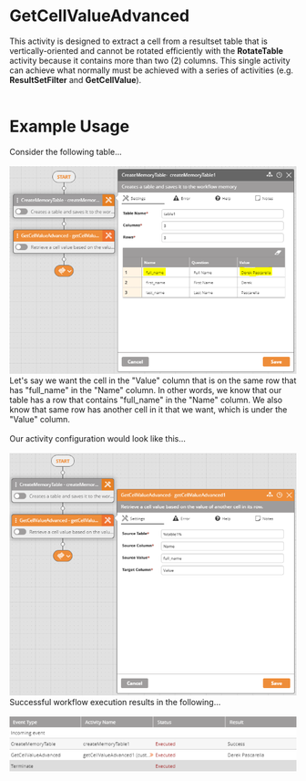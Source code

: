 <h1>GetCellValueAdvanced</h1>
This activity is designed to extract a cell from a resultset table that is vertically-oriented and cannot be rotated efficiently with the <b>RotateTable</b> activity because it contains more than two (2) columns.  This single activity can achieve what normally must be achieved with a series of activities (e.g. <b>ResultSetFilter</b> and <b>GetCellValue</b>).
<br><br>
<h1>Example Usage</h1>
Consider the following table...
<br><br>
<img src="https://raw.githubusercontent.com/Ayehu/custom-activities/master/GetCellValueAdvanced/images/1.png">
<br>
Let's say we want the cell in the "Value" column that is on the same row that has "full_name" in the "Name" column.  In other words, we know that our table has a row that contains "full_name" in the "Name" column.  We also know that same row has another cell in it that we want, which is under the "Value" column.
<br><br>
Our activity configuration would look like this...
<br><br>
<img src="https://raw.githubusercontent.com/Ayehu/custom-activities/master/GetCellValueAdvanced/images/2.png">
<br>
Successful workflow execution results in the following...
<br><br>
<img src="https://raw.githubusercontent.com/Ayehu/custom-activities/master/GetCellValueAdvanced/images/3.png">
